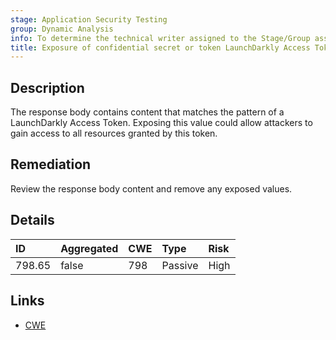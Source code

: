```yaml
---
stage: Application Security Testing
group: Dynamic Analysis
info: To determine the technical writer assigned to the Stage/Group associated with this page, see https://handbook.gitlab.com/handbook/product/ux/technical-writing/#assignments
title: Exposure of confidential secret or token LaunchDarkly Access Token
---
```


## Description

The response body contains content that matches the pattern of a LaunchDarkly Access Token.
Exposing this value could allow attackers to gain access to all resources granted by this token.

## Remediation

Review the response body content and remove any exposed values.

## Details

| ID | Aggregated | CWE | Type | Risk |
|:---|:-----------|:----|:-----|:-----|
| 798.65 | false | 798 | Passive | High |

## Links

- [CWE](https://cwe.mitre.org/data/definitions/798.html)
